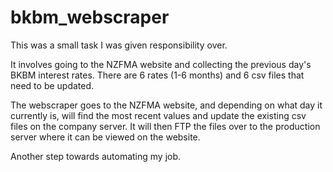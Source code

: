 # bkbm_webscraper

This was a small task I was given responsibility over.

It involves going to the NZFMA website and collecting the previous day's BKBM interest rates. There are 6 rates (1-6
months) and 6 csv files that need to be updated.

The webscraper goes to the NZFMA website, and depending on what day it currently is, will find the most recent values
and update the existing csv files on the company server. It will then FTP the files over to the production server where
it can be viewed on the website.

Another step towards automating my job.